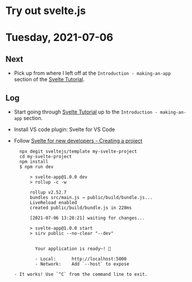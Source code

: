 # Try out svelte.js



# Tuesday, 2021-07-06

## Next

- Pick up from where I left off at the `Introduction - making-an-app` section of the [Svelte Tutorial](https://svelte.dev/tutorial/making-an-app).

## Log

- Start going through [Svelte Tutorial](https://svelte.dev/tutorial/making-an-app) up to the `Introduction - making-an-app` section.
- Install VS code plugin: Svelte for VS Code
- Follow [Svelte for new developers - Creating a project](https://svelte.dev/blog/svelte-for-new-developers#Creating_a_project)

        npx degit sveltejs/template my-svelte-project  
        cd my-svelte-project  
        npm install  
        $ npm run dev
            
            > svelte-app@1.0.0 dev
            > rollup -c -w
            
            rollup v2.52.7
            bundles src/main.js → public/build/bundle.js...
            LiveReload enabled
            created public/build/bundle.js in 228ms
            
            [2021-07-06 13:28:21] waiting for changes...
            
            > svelte-app@1.0.0 start
            > sirv public --no-clear "--dev"
            
            
              Your application is ready~! 🚀
            
              - Local:      http://localhost:5000
              - Network:    Add `--host` to expose
              
      - It works! Use `^C` from the command line to exit.